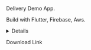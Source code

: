  Delivery Demo App.
 
 Build with Flutter, Firebase, Aws.
 
 
<details>
 ![WhatsApp Image 2021-12-20 at 19 45 02 (1)](https://user-images.githubusercontent.com/40797880/146843386-68fb154f-f685-47dd-bb87-16ec978a2e25.jpeg)
![WhatsApp Image 2021-12-20 at 19 45 02 (2)](https://user-images.githubusercontent.com/40797880/146843388-1ca89c04-f322-49b1-a782-21c7688227bb.jpeg)
 ![WhatsApp Image 2021-12-20 at 19 45 03 (1)](https://user-images.githubusercontent.com/40797880/146843371-2dc2e4ff-d4d7-41ef-8625-b6cd7da6b789.jpeg)
 ![WhatsApp Image 2021-12-20 at 19 45 02](https://user-images.githubusercontent.com/40797880/146843391-660d5f83-5843-4e93-a0cb-c4f3e38f087e.jpeg)
![WhatsApp Image 2021-12-20 at 19 45 03 (2)](https://user-images.githubusercontent.com/40797880/146843373-d05aa451-b4b4-455b-b9fe-283a3772e2b0.jpeg)
![WhatsApp Image 2021-12-20 at 19 45 03 (3)](https://user-images.githubusercontent.com/40797880/146843374-6f71b51f-46d9-4be4-be06-3b535cccc650.jpeg)
![WhatsApp Image 2021-12-20 at 19 45 03](https://user-images.githubusercontent.com/40797880/146843375-28ca18fd-f20d-4525-a493-d285375cf4ac.jpeg)
![WhatsApp Image 2021-12-20 at 19 45 04 (1)](https://user-images.githubusercontent.com/40797880/146843377-e7a7b37f-9be9-4647-9552-d2558b862edf.jpeg)
![WhatsApp Image 2021-12-20 at 19 45 04 (2)](https://user-images.githubusercontent.com/40797880/146843378-028c33db-8d0f-4d39-8538-621e23551115.jpeg)
![WhatsApp Image 2021-12-20 at 19 45 04 (3)](https://user-images.githubusercontent.com/40797880/146843380-b8a9e029-2442-4786-92b9-aa336d5e9ab2.jpeg)
![WhatsApp Image 2021-12-20 at 19 45 04 (4)](https://user-images.githubusercontent.com/40797880/146843381-363dc61d-4539-4d5d-a961-44cc9eb8a0ae.jpeg)
![WhatsApp Image 2021-12-20 at 19 45 04](https://user-images.githubusercontent.com/40797880/146843382-c58a7364-fca8-482f-a555-04d7f4fb8960.jpeg)
![WhatsApp Image 2021-12-20 at 19 45 05](https://user-images.githubusercontent.com/40797880/146843384-c5b636cf-2c9b-4219-9e9b-8caf3be8adbd.jpeg)
</details>
 
 Download Link
